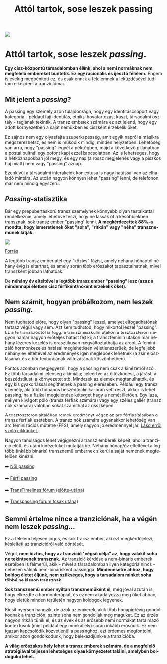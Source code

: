 ﻿---
title: "Attól tartok, sose leszek passing"
description: "Passing célja: egy transz emberként elfogadást találni a társadalomban. Bár nem mindig könnyű, a boldogság és önkifejezés a legfontosabb."
lang: hu
---

<div class="header-image"><img src="assets/images/undraw_wash_hands.svg" /></div>

# Attól tartok, sose leszek *passing*.

**Egy cisz-központú társadalomban élünk, ahol a nemi normáknak nem megfelelő embereket büntetik. Ez egy racionális és ijesztő félelem.** Engem is évekig megbénított ez, és csak ennek a félelemnek a leküzdésével tudtam elkezdeni a tranzíciómat.


## Mit jelent a *passing*?

A passing egy személy azon tulajdonsága, hogy egy identitáscsoport vagy kategória - például faji identitás, etnikai hovatartozás, kaszt, társadalmi osztály - tagjának tekintik. A transz emberek számára ez azt jelenti, hogy egy adott környezetben a saját nemükben és ciszként érzékelik őket.

Ez sajnos nem egy olyasfajta szuperképesség, amit egyik napról a másikra megszerezhetsz, és nem is működik mindig, minden helyzetben. Lehetőség van arra, hogy "passing" legyél a pékségben, majd a következő pillanatban a postai pultnál egy pofont kapj ezzel kapcsolatban. Az is lehetséges, hogy a hétköznapokban jól megy, és egy nap (a rossz megjelenés vagy a piszkos haj miatt) nem vagy "passing" aznap.

Ezenkívül a társadalmi interakciók kontextusa is nagy hatással van az elhaladó mintára. Az utcán nagyon könnyen lehet "passing" lenni, de telefonon már nem mindig egyszerű.

## *Passing*-statisztika

Bár egy prepubertáskorú transz személynek könnyebb olyan testalkattal rendelkeznie, amely lehetővé teszi, hogy ne lássák őt a későbbiekben transznak, sok transz ember "passing" lenni. **A megkérdezettek 88%-a mondta, hogy ismeretlenek őket "soha", "ritkán" vagy "néha" transzneműnek látják.**

<div class="graph-image"><img src="assets/images/passing.png" /></div>

[Forrás](https://transequality.org/sites/default/files/docs/usts/USTS-Full-Report-Dec17.pdf)

A legtöbb transz ember átél egy "köztes" fázist, amely néhány hónaptól néhány évig is eltarthat, és amely során több erőszakot tapasztalhatnak, mivel transzként jobban láthatóak.

De **néhány év elteltével a legtöbb transz ember "passing" lesz (azaz a mindennapi életben cisz férfiként/nőként érzékelik őket).**

## Nem számít, hogyan próbálkozom, nem leszek *passing*.

Nem tudhatod előre, hogy olyan "passing" leszel, amelyet elfogadhatónak tartasz végül vagy sem. Azt sem tudhatod, hogy mikortól leszel "passing". Ez a te tranzíciódtól is függ: a transzmaszkulin utakon a tesztoszteron nagyon hamar nagyon erőteljes hatást fejt ki; a transzfeminin utakon már néhány lézeres kezelés is drasztikusan megváltoztathatja az arcot. A feminizáló hormonkezelés hatásai meglehetősen véletlenszerűek, de legfeljebb néhány év elteltével az eredmények igen meglepőek lehetnek (a zsír eloszlásának és a bőr textúrájának változásának köszönhetően).

Fontos azonban megjegyezni, hogy a passing nem csak a kinézetről szól. Ez több társadalmi jelenség alkímiája; beleértve az öltözködést, a járást, a beszédstílust, a környezetet stb. Mindezek az elemek megtanulhatók, és egy kis gyakorlással segíthetnek a passing elérésében. Például egy transz személy, aki több hónapos beszédtechnika-órán vett részt, akkor is lehet passing, ha a fizikai megjelenése kétséget hagy a nemét illetően. Egy laza, mélyen kivágott póló (transz férfiak számára) vagy egy széles gallér (transz nők számára) valóban sokat számíthat az összképen.

A tesztoszteron általában remek eredményt végez az arc férfiasításában a transz férfiak esetében. A transz nők számára ugyanakkor lehetőség van arc feminizációs műtétre (FFS), amely nagyon jó eredménnyel jár. [Lásd erről szóló cikkünket.](/#/entry?id=feminizalas-arcmutet)

Nagyon tanulságos lehet végignézni a transz emberek képeit, ahol a tranzíció előtti és utáni kinézetüket mutatják be. Néhány hónap/év elteltével a legtöbb (inkább bináris) transznemű embernek sikerül a saját nemének megfelelően kinézni.

➡️ [Női passing](/#/entry?id=feminizalas-passing)

➡️ [Férfi passing](/#/entry?id=maszkulinizalo-hormonterapia-passing)

➡️ [TransTimelines fórum (előtte-utána)](http://reddit.com/r/transtimelines)

➡️ [Transpassing fórum (csak utána)](http://reddit.com/r/TransPassing)

## Semmi értelme nince a tranzíciónak, ha a végén nem leszek *passing*...

Ez a félelem teljesen jogos, és sok transz ember, aki ezt megkérdőjelezi, késlelteti az tranzícióról való döntését.

Végül, **nem biztos, hogy az tranzíció "végső célja" az, hogy valakit soha ne tekintsenek transznak.** Az tranzíció kérdése a nem-bináris emberek esetében is felmerül, akik - mivel a társadalomban ilyen kategória nincs - nehezen válnak nem-binárisként passinggá. **Mindenesetre ahhoz, hogy boldog életet éljünk, nem szükséges, hogy a tarsadalom minket soha többé ne lásson transznak.**

**Sok transznemű ember nyíltan transzneműként él**, még jóval azután is, hogy elkezdte a hormonterápiát, és ez nem akadályozza meg őket abban, hogy életük minden területén nagyon boldogok legyenek.

Kicsit nyersen hangzik, de azok az emberek, akik több hónapig/évig gondolkodnak a tranzíción, szinte soha nem gondolják meg magukat. Ez az érzés nagyon ritkán tűnik el, és az évek és az erősebb nemi normákat tartalmazó kontextusok (mint például egy munkahely) során inkább erősödik. Ez nem igazán kapcsolódik közvetlenül a passinghoz, ezt érdemes megfontolni, amikor azon gondolkodunk, hogy belekezdjünk-e a tranzícióba.

**A világ erőszakos hely lehet a transz emberek számára, de a megfelelő stratégiával teljesen lehetséges olyan környezetet találni, amelyben boldogulni lehet.**

